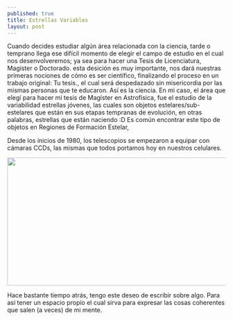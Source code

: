 ```yaml
---
published: true
title: Estrellas Variables
layout: post
---
```


Cuando decides estudiar algún área relacionada con la ciencia, tarde o temprano llega ese difícil momento de elegir el 
campo de estudio en el cual nos desenvolveremos; ya sea para hacer una Tesis de Licenciatura, Magíster o Doctorado. esta 
desición es muy importante, nos dará nuestras primeras nociones de cómo es ser científico, finalizando el proceso en un trabajo original: Tu tesis., 
el cual será despedazado sin misericordia por las mismas personas que te educaron. 
Así es la ciencia.
En mi caso, el área que elegí para hacer mi tesis de Magíster en Astrofísica, fue el estudio de la variabilidad estrellas 
jóvenes, las cuales son objetos estelares/sub-estelares que están en sus etapas tempranas de evolución, en otras palabras, 
estrellas que están naciendo :D
Es común encontrar este tipo de objetos en Regiones de Formación Estelar, 


Desde los inicios de 1980, los telescopios se empezaron a equipar con cámaras CCDs, las mismas que todos portamos hoy en 
nuestros celulares. 

<img src="https://raw.githubusercontent.com/nicomedinap/nicomedinap.github.io/master/_posts/Primer_post/BRCs.png"
 height="295" width="810">



Hace bastante tiempo atrás, tengo este deseo de escribir sobre algo. Para así tener un espacio propio el cual sirva 
para expresar las cosas coherentes que salen (a veces) de mi mente.
